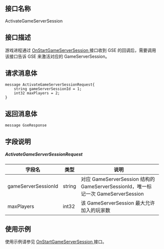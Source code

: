 

## 接口名称
ActivateGameServerSession
<span id="ActivateGameServerSession"></span>

## 接口描述

游戏进程通过 [OnStartGameServerSession ](https://cloud.tencent.com/document/product/1165/46118) 接口收到 GSE 的回调后，需要调用该接口告诉 GSE 来激活对应的 GameServerSession。

## 请求消息体

```
message ActivateGameServerSessionRequest{
    string gameServerSessionId = 1;
    int32 maxPlayers = 2;
}
```

## 返回消息体

```
message GseResponse 
```

## 字段说明

##### ActivateGameServerSessionRequest

| 字段名              | 类型   | 说明                                                         |
| ------------------- | ------ | ------------------------------------------------------------ |
| gameServerSessionId | string | 对应 GameServerSession 结构的 GameServerSessionId，唯一标记一次 GameServerSession |
| maxPlayers          | int32  | 该 GameServerSession 最大允许加入的玩家数                               |

## 使用示例

使用示例请参见 [OnStartGameServerSession ](https://cloud.tencent.com/document/product/1165/46118)接口。
